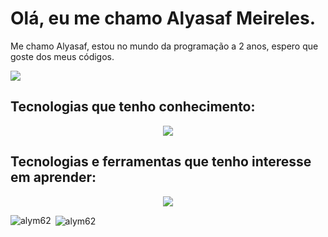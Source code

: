 # Olá, eu me chamo Alyasaf Meireles.

Me chamo Alyasaf, estou no mundo da programação a 2 anos, espero que goste dos meus códigos.

<a href="https://www.linkedin.com/in/alyasaf/">
 <img src="https://skillicons.dev/icons?i=linkedin">
</a>

## Tecnologias que tenho conhecimento:

<p align="center">
  <a href="https://skillicons.dev">
    <img src="https://skillicons.dev/icons?i=git,java,spring,js,nodejs,nestjs,eqtdXpress,react,ts,angular,tailwind,php,prisma,mysql,postgres,docker,&perline=6" />
  </a>
</p>

## Tecnologias e ferramentas que tenho interesse em aprender:

<p align="center">
  <a href="https://skillicons.dev">
    <img src="https://skillicons.dev/icons?i=laravel,mongodb,go,linux" />
  </a>
</p>

<p><img align="left" src="https://github-readme-stats.vercel.app/api/top-langs?username=alym62&show_icons=true&locale=en&layout=compact" alt="alym62" /></p>

<p>&nbsp;<img align="center" src="https://github-readme-stats.vercel.app/api?username=alym62&show_icons=true&locale=en" alt="alym62" /></p>
